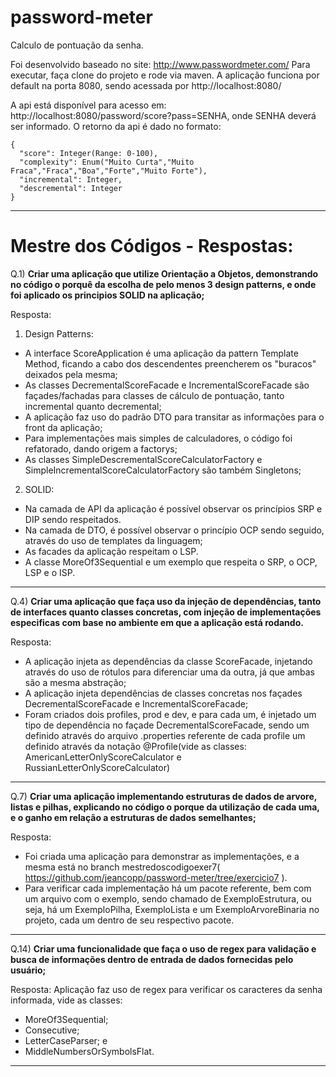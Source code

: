 # password-meter

Calculo de pontuação da senha.

Foi desenvolvido baseado no site: http://www.passwordmeter.com/
Para executar, faça clone do projeto e rode via maven.
A aplicação funciona por default na porta 8080, sendo acessada por http://localhost:8080/

A api está disponível para acesso em: http://localhost:8080/password/score?pass=SENHA, onde SENHA deverá ser informado.
O retorno da api é dado no formato:
```
{
  "score": Integer(Range: 0-100),
  "complexity": Enum("Muito Curta","Muito Fraca","Fraca","Boa","Forte","Muito Forte"),
  "incremental": Integer,
  "descremental": Integer
}
```
----------------------------------------------------------------------------------------------------------------------------
# Mestre dos Códigos - Respostas:

Q.1) **Criar uma aplicação que utilize Orientação a Objetos, demonstrando no código o porquê da escolha de pelo menos 3 design patterns, e onde foi aplicado os principios SOLID na aplicação;**

Resposta:
1. Design Patterns:
  *	A interface ScoreApplication é uma aplicação da pattern Template Method, ficando a cabo dos descendentes preencherem os "buracos" deixados pela mesma;
  *	As classes DecrementalScoreFacade e IncrementalScoreFacade são façades/fachadas para classes de cálculo de pontuação, tanto incremental quanto decremental; 
  *	A aplicação faz uso do padrão DTO para transitar as informações para o front da aplicação; 
  *	Para implementações mais simples de calculadores, o código foi refatorado, dando origem a factorys;
  *	As classes SimpleDescrementalScoreCalculatorFactory e  SimpleIncrementalScoreCalculatorFactory são também Singletons;
2. SOLID:
  *	Na camada de API da aplicação é possível observar os princípios SRP e DIP sendo respeitados. 
  *	Na camada de DTO, é possível observar o princípio OCP sendo seguido, através do uso de templates da linguagem;
  *	As facades da aplicação respeitam o LSP. 
  *	A classe MoreOf3Sequential e um exemplo que respeita o SRP, o OCP, LSP e o ISP. 
-----
Q.4) **Criar uma aplicação que faça uso da injeção de dependências, tanto de interfaces quanto classes concretas, com injeção de implementações especificas com base no ambiente em que a aplicação está rodando.**

Resposta:
*	A aplicação injeta as dependências da classe ScoreFacade, injetando através do uso de rótulos para diferenciar uma da outra, já que ambas são a mesma abstração;
*	A aplicação injeta dependências de classes concretas nos façades DecrementalScoreFacade e IncrementalScoreFacade;
*	Foram criados dois profiles, prod e dev, e para cada um, é injetado um tipo de dependência no façade DecrementalScoreFacade, sendo um definido através do arquivo .properties referente de cada profile um definido através da notação @Profile(vide as classes: AmericanLetterOnlyScoreCalculator e RussianLetterOnlyScoreCalculator)
-----
Q.7) **Criar uma aplicação implementando estruturas de dados de arvore, listas e pilhas, explicando no código o porque da utilização de cada uma, e o ganho em relação a estruturas de dados semelhantes;**

Resposta: 
*	Foi criada uma aplicação para demonstrar as implementações, e a mesma está no branch mestredoscodigoexer7( https://github.com/jeancopp/password-meter/tree/exercicio7 ).
*   Para verificar cada implementação há um pacote referente, bem com um arquivo com o exemplo, sendo chamado de ExemploEstrutura, ou seja, há um ExemploPilha, ExemploLista e um ExemploArvoreBinaria no projeto, cada um dentro de seu respectivo pacote.

-----
Q.14) **Criar uma funcionalidade que faça o uso de regex para validação e busca de informações dentro de entrada de dados fornecidas pelo usuário;**

Resposta:
Aplicação faz uso de regex para verificar os caracteres da senha informada, vide as classes: 
 * MoreOf3Sequential; 
 * Consecutive;
 * LetterCaseParser;  e 
 * MiddleNumbersOrSymbolsFlat.

-----
